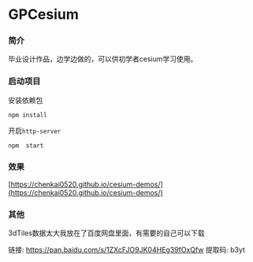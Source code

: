 # GPCesium

### 简介
毕业设计作品，边学边做的，可以供初学者cesium学习使用。

### 启动项目

安装依赖包

```shell
npm install 
```

开启`http-server`

```shell
npm  start 
```

### 效果
[https://chenkai0520.github.io/cesium-demos/](https://chenkai0520.github.io/cesium-demos/)

### 其他
3dTiles数据太大我放在了百度网盘里面，有需要的自己可以下载

链接: https://pan.baidu.com/s/1ZXcFJO9JK04HEg39fOxQfw 提取码: b3yt
